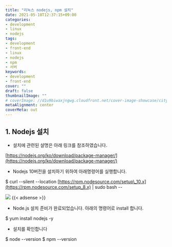 ```yaml
---
title: "리눅스 nodejs, npm 설치"
date: 2021-05-18T12:37:15+09:00
categories: 
- development
- linux
- nodejs
tags: 
- development
- front-end
- linux
- nodejs
- npm
- 서버
keywords: 
- development
- front-end
cover: ""
draft: false
thumbnailImage: ""
# coverImage: //d1u9biwaxjngwg.cloudfront.net/cover-image-showcase/city.jpg
metaAlignment: center
coverMeta: out
---
```


## 1\. Nodejs 설치

-   설치에 관련된 설명은 아래 링크를 참조하였습니다.

[https://nodejs.org/ko/download/package-manager/](https://nodejs.org/ko/download/package-manager/)

-   Nodejs 10버전을 설치하기 위하여 아래명령어를 실행합니다.

$ curl --silent --location [https://rpm.nodesource.com/setup\_10.x](https://rpm.nodesource.com/setup_8.x) | sudo bash --

![](https://img1.daumcdn.net/thumb/R1280x0/?scode=mtistory2&fname=https%3A%2F%2Fblog.kakaocdn.net%2Fdn%2FLXdlF%2FbtqF9miYdcH%2F96dCLQzg5wuxSEqGJYgAsk%2Fimg.png)
{{< adsense >}}


-   Node.js 설치 준비가 완료되었습니다. 아래의 명령어로 install 합니다.

$ yum install nodejs -y

-   설치를 확인합니다

$ node --version $ npm --version


